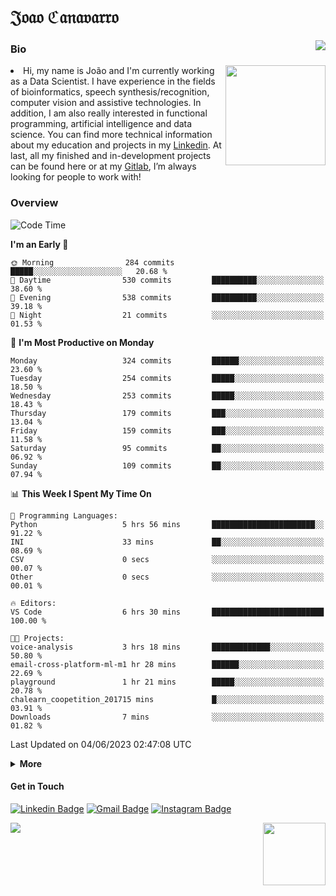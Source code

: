 <h1 align="start">𝔍𝔬𝔞𝔬 ℭ𝔞𝔫𝔞𝔳𝔞𝔯𝔯𝔬</h1>
<img src="https://komarev.com/ghpvc/?username=jvcanavarro" align="right">


### Bio 
<img src="./aot.gif" align="right" height="160">
<li>
Hi, my name is João and I'm currently working as a Data Scientist. I have experience in the fields of bioinformatics, speech synthesis/recognition, computer vision and assistive technologies. In addition, I am also really interested in functional programming, artificial intelligence and data science. You can find more technical information about my education and projects in my <a href="https://www.linkedin.com/in/jvcanavarro/">Linkedin</a>. At last, all my finished and in-development projects can be found here or at my <a href="https://gitlab.com/jvcanavarro">Gitlab</a>, I’m always looking for people to work with!
</li>

### Overview


<!--START_SECTION:waka-->
![Code Time](http://img.shields.io/badge/Code%20Time-808%20hrs%2052%20mins-blue)

**I'm an Early 🐤** 

```text
🌞 Morning                284 commits         █████░░░░░░░░░░░░░░░░░░░░   20.68 % 
🌆 Daytime                530 commits         ██████████░░░░░░░░░░░░░░░   38.60 % 
🌃 Evening                538 commits         ██████████░░░░░░░░░░░░░░░   39.18 % 
🌙 Night                  21 commits          ░░░░░░░░░░░░░░░░░░░░░░░░░   01.53 % 
```
📅 **I'm Most Productive on Monday** 

```text
Monday                   324 commits         ██████░░░░░░░░░░░░░░░░░░░   23.60 % 
Tuesday                  254 commits         █████░░░░░░░░░░░░░░░░░░░░   18.50 % 
Wednesday                253 commits         █████░░░░░░░░░░░░░░░░░░░░   18.43 % 
Thursday                 179 commits         ███░░░░░░░░░░░░░░░░░░░░░░   13.04 % 
Friday                   159 commits         ███░░░░░░░░░░░░░░░░░░░░░░   11.58 % 
Saturday                 95 commits          ██░░░░░░░░░░░░░░░░░░░░░░░   06.92 % 
Sunday                   109 commits         ██░░░░░░░░░░░░░░░░░░░░░░░   07.94 % 
```


📊 **This Week I Spent My Time On** 

```text
💬 Programming Languages: 
Python                   5 hrs 56 mins       ███████████████████████░░   91.22 % 
INI                      33 mins             ██░░░░░░░░░░░░░░░░░░░░░░░   08.69 % 
CSV                      0 secs              ░░░░░░░░░░░░░░░░░░░░░░░░░   00.07 % 
Other                    0 secs              ░░░░░░░░░░░░░░░░░░░░░░░░░   00.01 % 

🔥 Editors: 
VS Code                  6 hrs 30 mins       █████████████████████████   100.00 % 

🐱‍💻 Projects: 
voice-analysis           3 hrs 18 mins       █████████████░░░░░░░░░░░░   50.80 % 
email-cross-platform-ml-m1 hr 28 mins        ██████░░░░░░░░░░░░░░░░░░░   22.69 % 
playground               1 hr 21 mins        █████░░░░░░░░░░░░░░░░░░░░   20.78 % 
chalearn_coopetition_201715 mins             █░░░░░░░░░░░░░░░░░░░░░░░░   03.91 % 
Downloads                7 mins              ░░░░░░░░░░░░░░░░░░░░░░░░░   01.82 % 
```


 Last Updated on 04/06/2023 02:47:08 UTC
<!--END_SECTION:waka-->

<details>
  <summary><b>More</b></summary>
<p align="center">
<img align="center" src="https://github-readme-stats.vercel.app/api?username=jvcanavarro&show_icons=true&line_height=21&theme=default&hide_border=true" alt="Cana's Github Stats" />
<img align="center" src="https://github-readme-stats.vercel.app/api/top-langs/?username=jvcanavarro&theme=default&line_height=27&layout=compact&hide_border=true&hide=PostScript,PHP,HTML,Jupyter%20Notebook,Lua&langs_count=10" />
</p>
</details>

#### Get in Touch
[![Linkedin Badge](https://img.shields.io/badge/-LinkedIn-0e76a8?style=flat&logo=Linkedin&logoColor=white&link=https://www.linkedin.com/in/jvcanavarro/)](https://www.linkedin.com/in/jvcanavarro)
[![Gmail Badge](https://img.shields.io/badge/-Gmail-d14836?style=flat&logo=Gmail&logoColor=white&link=mailto:jvcanavarro@gmail.com)](mailto:jvcanavarro@gmail.com)
[![Instagram Badge](https://img.shields.io/badge/-Instagram-ff69b4?style=flat&logo=Instagram&logoColor=white&link=https://instagram.com/jlim_slam/)](https://instagram.com/jvcanavarro)

<!--[![Spotify Badge](https://img.shields.io/badge/-Spotify-success?style=flat&logo=Spotify&logoColor=white&link=https://open.spotify.com/user/jvcanavarro)](https://open.spotify.com/user/jvcanavarro)
[![Telegram Badge](https://img.shields.io/badge/-Telegram-0088cc?style=flat&logo=Telegram&logoColor=white)](https://t.me/jvcanavarro)
[![Steam Badge](https://img.shields.io/badge/-Steam-lightgrey?style=flat&logo=Steam&logoColor=white&link=https://steamcommunity.com/id/octjinn/)](https://steamcommunity.com/id/octjinn/)-->


<p>
  <a href="https://count.getloli.com/"><img src="https://count.getloli.com/get/@index?theme=rule34"></a>
  <img src="https://data.whicdn.com/images/188174384/original.gif" align="right" height = "100">
</p>
